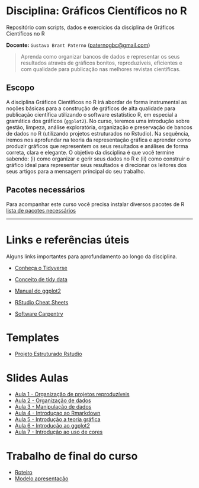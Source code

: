 # Disciplina: Gráficos Científicos no R 

Repositório com scripts, dados e exercícios da disciplina de Gráficos Científicos no R  

__Docente:__ `Gustavo Brant Paterno` (paternogbc@gmail.com)

> Aprenda como organizar bancos de dados e representar os seus resultados através de gráficos bonitos, reproduzíveis, eficientes e com qualidade para publicação nas melhores revistas científicas.

## Escopo 

A disciplina Gráficos Científicos no R irá abordar de forma instrumental as noções básicas para a construção de gráficos de alta qualidade para publicação científica utilizando o software estatístico R, em especial a gramática dos gráficos (`ggplot2`). No curso, teremos uma introdução sobre gestão, limpeza, análise exploratória, organização e preservação de bancos de dados no R (utilizando projetos estruturados no Rstudio). Na sequência, iremos nos aprofundar na teoria da representação gráfica e aprender como produzir gráficos que representem os seus resultados e análises de forma correta, clara e elegante. O objetivo da disciplina é que você termine sabendo: (i) como organizar e gerir seus dados no R e (ii) como construir o gráfico ideal para representar seus resultados e direcionar os leitores dos seus artigos para a mensagem principal do seu trabalho.

## Pacotes necessários

Para acompanhar este curso você precisa instalar diversos pacotes de R 
[lista de pacotes necessários](https://github.com/paternogbc/disciplina-graficos-r/blob/master/R/pacotes_necessarios.R)

*** 

# Links e referências úteis

Alguns links importantes para aprofundamento ao longo da disciplina.

* [Conheça o Tidyverse](https://www.tidyverse.org/packages/)

* [Conceito de tidy data](http://vita.had.co.nz/papers/tidy-data.html)

* [Manual do ggplot2](https://ggplot2.tidyverse.org)

* [RStudio Cheat Sheets](https://rstudio.com/resources/cheatsheets/)

* [Software Carpentry](https://github.com/swcarpentry/swcarpentry)

# Templates

- [Projeto Estruturado Rstudio](https://github.com/paternogbc/template-rstd-project)

# Slides Aulas

- [Aula 1 - Organização de projetos reproduzíveis](https://docs.google.com/presentation/d/1Px9Npa_ANqmmfjCXo9A-eBmWzgUmmkCKd7fBIq_gG6k/edit?usp=sharing)
- [Aula 2 - Organização de dados](https://docs.google.com/presentation/d/1dC9hBTRHp9jFv3oBJKAVW_sESqlUDoLFO4FJWV2uVtM/edit?usp=sharing)
- [Aula 3 - Manipulação de dados](https://docs.google.com/presentation/d/1DqUBvR2-QZQwU4JC0pjT2Vbi5qfZGYCvSJ9wGy2BwLo/edit?usp=sharing)
- [Aula 4 - Introduçao ao Rmarkdown](https://docs.google.com/presentation/d/1DCOQPQ4_BnkeoZ6urt_gkncNU_BZrPga9Fjxhnwg8Xg/edit?usp=sharing)
- [Aula 5 - Introdução a teoria gráfica](https://docs.google.com/presentation/d/1L8nNj6KWYEewFzCCn-krAFWAV-Z_fsPnhncUhX-lmuU/edit?usp=sharing)
- [Aula 6 - Introdução ao ggplot2](https://docs.google.com/presentation/d/19FbbQvEo2YaM-y9unC96L2GjkqKQ8S0PzU4HQX-rJE4/edit?usp=sharing)
- [Aula 7 - Introdução ao uso de cores](https://docs.google.com/presentation/d/15vxUUZnNBGsamxkkfuW1O0S_8DtxrMtcuGTmZ8ABSp4/edit?usp=sharing)

# Trabalho de final do curso
- [Roteiro](https://docs.google.com/presentation/d/16_tjwvnr-IPkQ48NaZL23VwlUPkXP8DB0Wg7SnYAL3c/edit?usp=sharing)
- [Modelo apresentação](https://docs.google.com/presentation/d/1AUsfZo-dCBWnL7xJwCT1-uql4jxQ4o4Pwz76ASDIyQI/edit?usp=sharing)